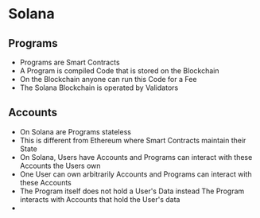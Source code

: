 # Solana
## Programs
* Programs are Smart Contracts
* A Program is compiled Code that is stored on the Blockchain
* On the Blockchain anyone can run this Code for a Fee
* The Solana Blockchain is operated by Validators

## Accounts
* On Solana are Programs stateless
* This is different from Ethereum where Smart Contracts maintain their State
* On Solana, Users have Accounts and Programs can interact with these Accounts the Users own
* One User can own arbitrarily Accounts and Programs can interact with these Accounts
* The Program itself does not hold a User's Data instead The Program interacts with Accounts that hold the User's data
* 